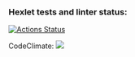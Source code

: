 ### Hexlet tests and linter status:
[![Actions Status](https://github.com/cokuevn/frontend-project-46/workflows/hexlet-check/badge.svg)](https://github.com/cokuevn/frontend-project-46/actions)

CodeClimate:
<a href="https://codeclimate.com/github/cokuevn/frontend-project-46/maintainability"><img src="https://api.codeclimate.com/v1/badges/c9de4feb34e115d52870/maintainability" /></a>

